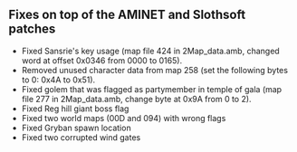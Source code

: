 ## Fixes on top of the AMINET and Slothsoft patches

- Fixed Sansrie's key usage (map file 424 in 2Map_data.amb, changed word at offset 0x0346 from 0000 to 0165).
- Removed unused character data from map 258 (set the following bytes to 0: 0x4A to 0x51).
- Fixed golem that was flagged as partymember in temple of gala (map file 277 in 2Map_data.amb, change byte at 0x9A from 0 to 2).
- Fixed Reg hill giant boss flag
- Fixed two world maps (00D and 094) with wrong flags
- Fixed Gryban spawn location
- Fixed two corrupted wind gates
